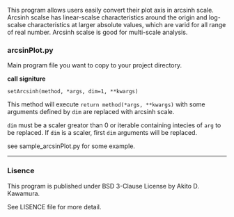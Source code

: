 This program allows users easily convert their plot axis in arcsinh scale.
Arcsinh scalse has linear-scalse characteristics around the origin and log-scalse characteristics at larger absolute values, which are varid for all range of real number.
Arcsinh scalse is good for multi-scale analysis. 

### arcsinPlot.py
Main program file you want to copy to your project directory.

**call signiture**
```
setArcsinh(method, *args, dim=1, **kwargs)
```
This method will execute `return method(*args, **kwargs)` with some arguments defined by `dim` are replaced with arcsinh scale. 

`dim` must be a scaler greator than 0 or iterable containing intecies of `arg` to be replaced.
If `dim` is a scaler, first `dim` arguments will be replaced.

see sample_arcsinPlot.py for some example.

---
### Lisence
This program is published under BSD 3-Clause License by Akito D. Kawamura.

See LISENCE file for more detail.
